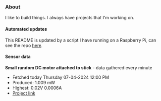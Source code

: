 ### About
I like to build things. I always have projects that I'm working on.

#### Automated updates
This README is updated by a script I have running on a Raspberry Pi, can see the repo [here](https://github.com/jdc-cunningham/raspi-git-repo-updater).

#### Sensor data


**Small random DC motor attached to stick** - data gathered every minute
- Fetched today Thursday 07-04-2024 12:00 PM
- Produced: 1.009 mW
- Highest: 0.02V 0.0006A
- [Project link](https://github.com/jdc-cunningham/turbine-raspi)